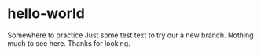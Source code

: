 # hello-world
Somewhere to practice
Just some test text to try our a new branch. 
Nothing much to see here. 
Thanks for looking.
